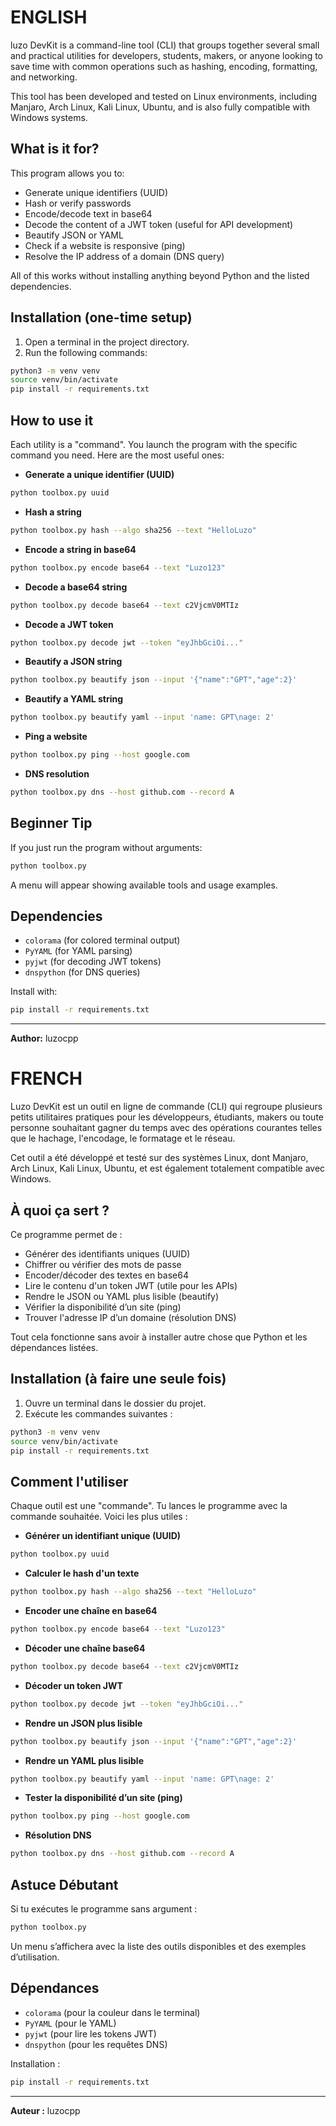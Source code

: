 # ENGLISH

luzo DevKit is a command-line tool (CLI) that groups together several small and practical utilities for developers, students, makers, or anyone looking to save time with common operations such as hashing, encoding, formatting, and networking.

This tool has been developed and tested on Linux environments, including Manjaro, Arch Linux, Kali Linux, Ubuntu, and is also fully compatible with Windows systems.

## What is it for?

This program allows you to:

* Generate unique identifiers (UUID)
* Hash or verify passwords
* Encode/decode text in base64
* Decode the content of a JWT token (useful for API development)
* Beautify JSON or YAML
* Check if a website is responsive (ping)
* Resolve the IP address of a domain (DNS query)

All of this works without installing anything beyond Python and the listed dependencies.

## Installation (one-time setup)

1. Open a terminal in the project directory.
2. Run the following commands:

```bash
python3 -m venv venv
source venv/bin/activate
pip install -r requirements.txt
```

## How to use it

Each utility is a "command". You launch the program with the specific command you need. Here are the most useful ones:

* **Generate a unique identifier (UUID)**

```bash
python toolbox.py uuid
```

* **Hash a string**

```bash
python toolbox.py hash --algo sha256 --text "HelloLuzo"
```

* **Encode a string in base64**

```bash
python toolbox.py encode base64 --text "Luzo123"
```

* **Decode a base64 string**

```bash
python toolbox.py decode base64 --text c2VjcmV0MTIz
```

* **Decode a JWT token**

```bash
python toolbox.py decode jwt --token "eyJhbGciOi..."
```

* **Beautify a JSON string**

```bash
python toolbox.py beautify json --input '{"name":"GPT","age":2}'
```

* **Beautify a YAML string**

```bash
python toolbox.py beautify yaml --input 'name: GPT\nage: 2'
```

* **Ping a website**

```bash
python toolbox.py ping --host google.com
```

* **DNS resolution**

```bash
python toolbox.py dns --host github.com --record A
```

## Beginner Tip

If you just run the program without arguments:

```bash
python toolbox.py
```

A menu will appear showing available tools and usage examples.

## Dependencies

* `colorama` (for colored terminal output)
* `PyYAML` (for YAML parsing)
* `pyjwt` (for decoding JWT tokens)
* `dnspython` (for DNS queries)

Install with:

```bash
pip install -r requirements.txt
```

---

**Author:** luzocpp 

# FRENCH

Luzo DevKit est un outil en ligne de commande (CLI) qui regroupe plusieurs petits utilitaires pratiques pour les développeurs, étudiants, makers ou toute personne souhaitant gagner du temps avec des opérations courantes telles que le hachage, l'encodage, le formatage et le réseau.

Cet outil a été développé et testé sur des systèmes Linux, dont Manjaro, Arch Linux, Kali Linux, Ubuntu, et est également totalement compatible avec Windows.

## À quoi ça sert ?

Ce programme permet de :

* Générer des identifiants uniques (UUID)
* Chiffrer ou vérifier des mots de passe
* Encoder/décoder des textes en base64
* Lire le contenu d'un token JWT (utile pour les APIs)
* Rendre le JSON ou YAML plus lisible (beautify)
* Vérifier la disponibilité d’un site (ping)
* Trouver l'adresse IP d’un domaine (résolution DNS)

Tout cela fonctionne sans avoir à installer autre chose que Python et les dépendances listées.

## Installation (à faire une seule fois)

1. Ouvre un terminal dans le dossier du projet.
2. Exécute les commandes suivantes :

```bash
python3 -m venv venv
source venv/bin/activate
pip install -r requirements.txt
```

## Comment l'utiliser

Chaque outil est une "commande". Tu lances le programme avec la commande souhaitée. Voici les plus utiles :

* **Générer un identifiant unique (UUID)**

```bash
python toolbox.py uuid
```

* **Calculer le hash d'un texte**

```bash
python toolbox.py hash --algo sha256 --text "HelloLuzo"
```

* **Encoder une chaîne en base64**

```bash
python toolbox.py encode base64 --text "Luzo123"
```

* **Décoder une chaîne base64**

```bash
python toolbox.py decode base64 --text c2VjcmV0MTIz
```

* **Décoder un token JWT**

```bash
python toolbox.py decode jwt --token "eyJhbGciOi..."
```

* **Rendre un JSON plus lisible**

```bash
python toolbox.py beautify json --input '{"name":"GPT","age":2}'
```

* **Rendre un YAML plus lisible**

```bash
python toolbox.py beautify yaml --input 'name: GPT\nage: 2'
```

* **Tester la disponibilité d’un site (ping)**

```bash
python toolbox.py ping --host google.com
```

* **Résolution DNS**

```bash
python toolbox.py dns --host github.com --record A
```

## Astuce Débutant

Si tu exécutes le programme sans argument :

```bash
python toolbox.py
```

Un menu s’affichera avec la liste des outils disponibles et des exemples d’utilisation.

## Dépendances

* `colorama` (pour la couleur dans le terminal)
* `PyYAML` (pour le YAML)
* `pyjwt` (pour lire les tokens JWT)
* `dnspython` (pour les requêtes DNS)

Installation :

```bash
pip install -r requirements.txt
```

---

**Auteur :** luzocpp 
